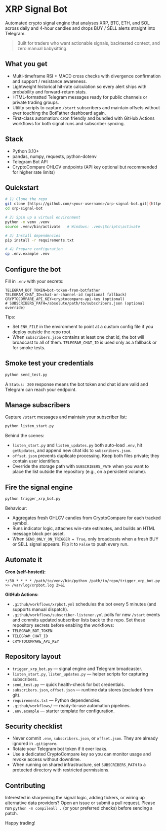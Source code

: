 # XRP Signal Bot

Automated crypto signal engine that analyses XRP, BTC, ETH, and SOL across daily and 4-hour candles and drops BUY / SELL alerts straight into Telegram.

> Built for traders who want actionable signals, backtested context, and zero manual babysitting.

## What you get
- Multi-timeframe RSI + MACD cross checks with divergence confirmation and support / resistance awareness.
- Lightweight historical hit-rate calculation so every alert ships with probability and forward-return stats.
- HTML-formatted Telegram messages ready for public channels or private trading groups.
- Utility scripts to capture `/start` subscribers and maintain offsets without ever touching the BotFather dashboard again.
- First-class automation: cron friendly and bundled with GitHub Actions workflows for both signal runs and subscriber syncing.

## Stack
- Python 3.10+
- pandas, numpy, requests, python-dotenv
- Telegram Bot API
- CryptoCompare OHLCV endpoints (API key optional but recommended for higher rate limits)

## Quickstart
```bash
# 1) Clone the repo
git clone [https://github.com/<your-username>/xrp-signal-bot.git](https://github.com/ihoooman/Signal-Bot.git)
cd xrp-signal-bot

# 2) Spin up a virtual environment
python -m venv .venv
source .venv/bin/activate   # Windows: .venv\Scripts\activate

# 3) Install dependencies
pip install -r requirements.txt

# 4) Prepare configuration
cp .env.example .env
```

## Configure the bot
Fill in `.env` with your secrets:

```
TELEGRAM_BOT_TOKEN=bot-token-from-botfather
TELEGRAM_CHAT_ID=chat-or-channel-id (optional fallback)
CRYPTOCOMPARE_API_KEY=cryptocompare-api-key (optional)
# SUBSCRIBERS_PATH=/absolute/path/to/subscribers.json (optional override)
```

Tips:
- Set `ENV_FILE` in the environment to point at a custom config file if you deploy outside the repo root.
- When `subscribers.json` contains at least one chat id, the bot will broadcast to all of them. `TELEGRAM_CHAT_ID` is used only as a fallback or for smoke tests.

## Smoke test your credentials
```bash
python send_test.py
```
A `Status: 200` response means the bot token and chat id are valid and Telegram can reach your endpoint.

## Manage subscribers
Capture `/start` messages and maintain your subscriber list:
```bash
python listen_start.py
```
Behind the scenes:
- `listen_start.py` and `listen_updates.py` both auto-load `.env`, hit `getUpdates`, and append new chat ids to `subscribers.json`.
- `offset.json` prevents duplicate processing. Keep both files private; they contain user identifiers.
- Override the storage path with `SUBSCRIBERS_PATH` when you want to place the list outside the repository (e.g., on a persistent volume).

## Fire the signal engine
```bash
python trigger_xrp_bot.py
```
Behaviour:
- Aggregates fresh OHLCV candles from CryptoCompare for each tracked symbol.
- Runs indicator logic, attaches win-rate estimates, and builds an HTML message block per asset.
- When `SEND_ONLY_ON_TRIGGER = True`, only broadcasts when a fresh BUY or SELL signal appears. Flip it to `False` to push every run.

## Automate it
**Cron (self-hosted):**
```cron
*/30 * * * * /path/to/venv/bin/python /path/to/repo/trigger_xrp_bot.py >> /var/log/xrpbot.log 2>&1
```

**GitHub Actions:**
- `.github/workflows/xrpbot.yml` schedules the bot every 5 minutes (and supports manual dispatch).
- `.github/workflows/subscriber-listener.yml` polls for new `/start` events and commits updated subscriber lists back to the repo.
Set these repository secrets before enabling the workflows:
- `TELEGRAM_BOT_TOKEN`
- `TELEGRAM_CHAT_ID`
- `CRYPTOCOMPARE_API_KEY`

## Repository layout
- `trigger_xrp_bot.py` — signal engine and Telegram broadcaster.
- `listen_start.py`, `listen_updates.py` — helper scripts for capturing subscribers.
- `send_test.py` — quick health-check for bot credentials.
- `subscribers.json`, `offset.json` — runtime data stores (excluded from git).
- `requirements.txt` — Python dependencies.
- `.github/workflows/` — ready-to-use automation pipelines.
- `.env.example` — starter template for configuration.

## Security checklist
- Never commit `.env`, `subscribers.json`, or `offset.json`. They are already ignored in `.gitignore`.
- Rotate your Telegram bot token if it ever leaks.
- Use a dedicated CryptoCompare key so you can monitor usage and revoke access without downtime.
- When running on shared infrastructure, set `SUBSCRIBERS_PATH` to a protected directory with restricted permissions.

## Contributing
Interested in sharpening the signal logic, adding tickers, or wiring up alternative data providers? Open an issue or submit a pull request. Please run `python -m compileall .` (or your preferred checks) before sending a patch.

Happy trading!
